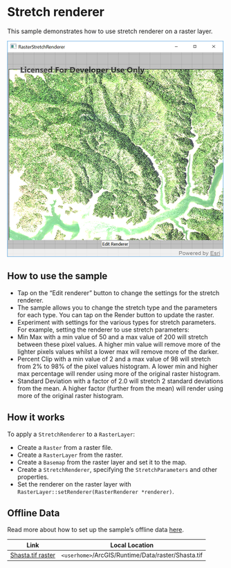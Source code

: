 # Stretch renderer

This sample demonstrates how to use stretch renderer on a raster layer.

![](screenshot.png)

## How to use the sample

  - Tap on the “Edit renderer” button to change the settings for the
    stretch renderer.
  - The sample allows you to change the stretch type and the parameters
    for each type. You can tap on the Render button to update the
    raster.
  - Experiment with settings for the various types for stretch
    parameters. For example, setting the renderer to use stretch
    parameters:
  - Min Max with a min value of 50 and a max value of 200 will stretch
    between these pixel values. A higher min value will remove more of
    the lighter pixels values whilst a lower max will remove more of the
    darker.
  - Percent Clip with a min value of 2 and a max value of 98 will
    stretch from 2% to 98% of the pixel values histogram. A lower min
    and higher max percentage will render using more of the original
    raster histogram.
  - Standard Deviation with a factor of 2.0 will stretch 2 standard
    deviations from the mean. A higher factor (further from the mean)
    will render using more of the original raster histogram.

## How it works

To apply a `StretchRenderer` to a `RasterLayer`:

  - Create a `Raster` from a raster file.
  - Create a `RasterLayer` from the raster.
  - Create a `Basemap` from the raster layer and set it to the map.
  - Create a `StretchRenderer`, specifying the `StretchParameters` and
    other properties.
  - Set the renderer on the raster layer with
    `RasterLayer::setRenderer(RasterRenderer *renderer)`.

## Offline Data

Read more about how to set up the sample’s offline data
[here](http://links.esri.com/ArcGISRuntimeQtSamples).

| Link                                                                                           | Local Location                                     |
| ---------------------------------------------------------------------------------------------- | -------------------------------------------------- |
| [Shasta.tif raster](https://www.arcgis.com/home/item.html?id=c669445e6cb4490b8306f0c170a9cbb1) | `<userhome>`/ArcGIS/Runtime/Data/raster/Shasta.tif |
